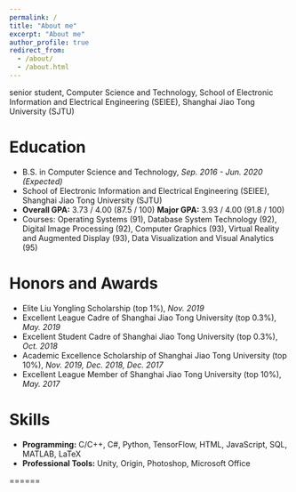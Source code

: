```yaml
---
permalink: /
title: "About me"
excerpt: "About me"
author_profile: true
redirect_from: 
  - /about/
  - /about.html
---
```


senior student, Computer Science and Technology, School of Electronic Information and Electrical Engineering (SEIEE), Shanghai Jiao Tong University (SJTU)

Education
======
- B.S. in Computer Science and Technology, *Sep. 2016 - Jun. 2020 (Expected)*
- School of Electronic Information and Electrical Engineering (SEIEE), Shanghai Jiao Tong University (SJTU)
- **Overall GPA:** 3.73 / 4.00 (87.5 / 100)            **Major GPA:** 3.93 / 4.00 (91.8 / 100)
- Courses: Operating Systems (91), Database System Technology (92), Digital Image Processing (92), Computer Graphics (93), Virtual Reality and Augmented Display (93), Data Visualization and Visual Analytics (95)

Honors and Awards
======
- Elite Liu Yongling Scholarship (top 1%), *Nov. 2019*
- Excellent League Cadre of Shanghai Jiao Tong University (top 0.3%), *May. 2019*
- Excellent Student Cadre of Shanghai Jiao Tong University (top 0.3%), *Oct. 2018*
- Academic Excellence Scholarship of Shanghai Jiao Tong University (top 10%), *Nov. 2019, Dec. 2018, Dec. 2017*
- Excellent League Member of Shanghai Jiao Tong University (top 10%), *May. 2017*

Skills
======
- **Programming:** C/C++, C#, Python, TensorFlow, HTML, JavaScript, SQL, MATLAB, LaTeX
- **Professional Tools:** Unity, Origin, Photoshop, Microsoft Office

======
<script type="text/javascript" id="clstr_globe" src="//cdn.clustrmaps.com/globe.js?d=W9OAFV-gtpHiEJTHOD4hNWXaVuHTy6OVL9kRXCZRksE"></script>
